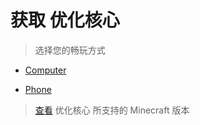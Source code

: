 # 获取 优化核心

> 选择您的畅玩方式

- [Computer](wr.md)

- [Phone](mv.md)

> [查看](stver.md) 优化核心 所支持的 Minecraft 版本